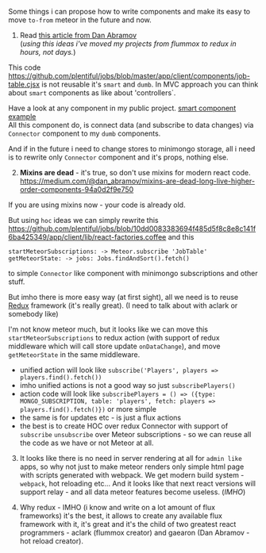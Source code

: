 Some things i can propose how to write components and make 
its easy to move `to-from` meteor in the future and now.

1) Read [this article from Dan Abramov](https://medium.com/@dan_abramov/smart-and-dumb-components-7ca2f9a7c7d0)   
(*using this ideas i've moved my projects from flummox to redux in hours, not days.*)

This code https://github.com/plentiful/jobs/blob/master/app/client/components/job-table.cjsx is not reusable it's `smart` and `dumb`.
In MVC approach you can think about `smart` components as like about 'controllers`.

Have a look at any component in my public project.
[smart component example](https://github.com/istarkov/google-map-react-examples/blob/master/web/flux/components/examples/x_main/main_map_page.jsx)   
All this component do, 
is connect data (and subscribe to data changes) via `Connector` component to my `dumb` components.

And if in the future i need to change stores to minimongo storage, 
all i need is to rewrite only `Connector` component and it's props, nothing else.

2) **Mixins are dead** - it's true, so don't use mixins for modern react code.
https://medium.com/@dan_abramov/mixins-are-dead-long-live-higher-order-components-94a0d2f9e750

If you are using mixins now - your code is already old.

But using `hoc` ideas we can simply rewrite this 
https://github.com/plentiful/jobs/blob/10dd0083383694f485d5f8c8e8c141f6ba425349/app/client/lib/react-factories.coffee and this
```
startMeteorSubscriptions: -> Meteor.subscribe 'JobTable'
getMeteorState: -> jobs: Jobs.findAndSort().fetch()
```
to simple `Connector` like component with minimongo subscriptions and other stuff.

But imho there is more easy way (at first sight), all we need is to reuse [Redux](https://github.com/gaearon/redux) framework (it's really great). (I need to talk about with aclark or somebody like)

I'm not know meteor much, but it looks like we can move this `startMeteorSubscriptions` to redux action (with support of redux middleware which will call store update `onDataChange`), and move `getMeteorState` in the same middleware.   
* unified action will look like `subscribe('Players', players => players.find().fetch())`
* imho unified actions is not a good way so just `subscribePlayers()`
* action code will look like `subscribePlayers = () => ({type: MONGO_SUBSCRIPTION, table: 'players', fetch: players => players.find().fetch()})` or more simple
* the same is for updates etc - is just a flux actions
* the best is to create HOC over redux Connector with support of `subscribe` `unsubscribe` over Meteor subscriptions - so we can reuse all the code as we have or not Meteor at all.

3) It looks like there is no need in server rendering at all for `admin like` apps, 
so why not just to make meteor renders only simple html page with scripts generated with webpack.
We get modern build system - `webpack`, hot reloading etc... 
And it looks like that next react versions will support relay - and all data meteor features become useless. (*IMHO*)

4) Why redux - IMHO (i know and write on a lot amount of flux frameworks) it's the best, it allows to create any available flux framework with it, it's great and it's the child of two greatest react programmers - aclark (flummox creator) and gaearon (Dan Abramov - hot reload creator).




